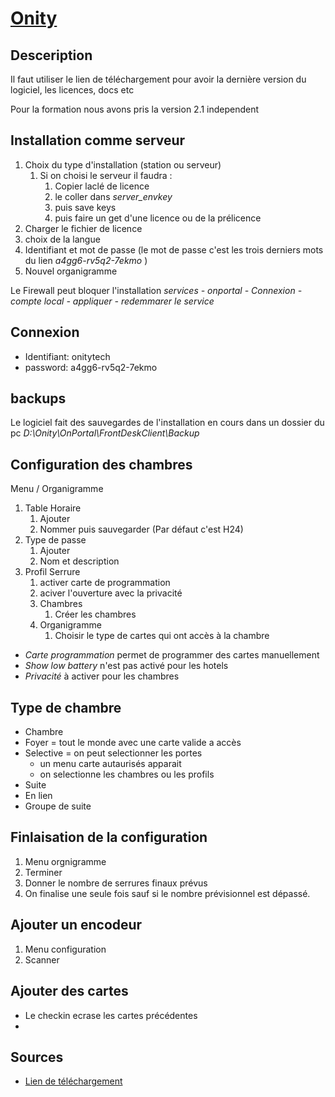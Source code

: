 # [Onity](readme.md)

## Desceription

Il faut utiliser le lien de téléchargement pour avoir la dernière version du logiciel, les licences, docs etc

Pour la formation nous avons pris la version 2.1 independent

## Installation comme serveur

1. Choix du type d'installation (station ou serveur)
   1. Si on choisi le serveur il faudra :
      1. Copier laclé de licence
      2. le coller dans _server_envkey_
      3. puis save keys
      4. puis faire un get d'une licence ou de la prélicence
2. Charger le fichier de licence
3. choix de la langue
4. Identifiant et mot de passe (le mot de passe c'est les trois derniers mots du lien _a4gg6-rv5q2-7ekmo_ )
5. Nouvel organigramme

Le Firewall peut bloquer l'installation *services - onportal - Connexion - compte local - appliquer - redemmarer le service*

## Connexion

* Identifiant: onitytech
* password: a4gg6-rv5q2-7ekmo

## backups

Le logiciel fait des sauvegardes de l'installation en cours dans un dossier du pc *D:\Onity\OnPortal\FrontDeskClient\Backup*

## Configuration des chambres

Menu / Organigramme

1. Table Horaire
   1. Ajouter
   2. Nommer puis sauvegarder (Par défaut c'est H24)
2. Type de passe
   1. Ajouter
   2. Nom et description
3. Profil Serrure
   1. activer carte de programmation
   2. aciver l'ouverture avec la privacité
   3. Chambres
      1. Créer les chambres
   4. Organigramme
      1. Choisir le type de cartes qui ont accès à la chambre

* _Carte programmation_ permet de programmer des cartes manuellement
* _Show low battery_ n'est pas activé pour les hotels
* _Privacité_ à activer pour les chambres

## Type de chambre

* Chambre
* Foyer = tout le monde avec une carte valide a accès
* Selective = on peut selectionner les portes
  * un menu carte autaurisés apparait
  * on selectionne les chambres ou les profils
* Suite
* En lien
* Groupe de suite

## Finlaisation de la configuration

1. Menu orgnigramme
2. Terminer
3. Donner le nombre de serrures finaux prévus
4. On finalise une seule fois sauf si le nombre prévisionnel est dépassé.

## Ajouter un encodeur

1. Menu configuration
2. Scanner

## Ajouter des cartes

* Le checkin ecrase les cartes précédentes
* 


## Sources

* [Lien de téléchargement](https://www.onity.net/portal/35/a4gg6-rv5q2-7ekmo)
